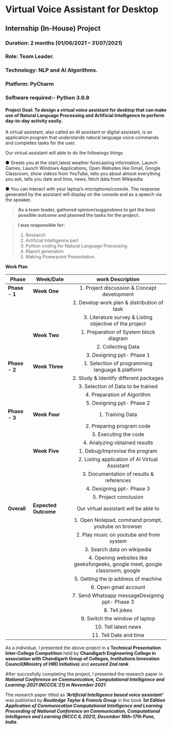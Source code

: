 # Virtual Voice Assistant for Desktop

## Internship (In-House) Project

### Duration: 2 months (01/06/2021 – 31/07/2021)

### Role: Team Leader.

### Technology: NLP and AI Algorithms.

### Platform: PyCharm

### Software required:- Python 3.6.8

#### Project Goal: To design a virtual voice assistant for desktop that can make use of Natural Language Processing and Artificial Intelligence to perform day-to-day activity easily.

A virtual assistant, also called an AI assistant or digital assistant, is an application program that understands natural language voice 
commands and completes tasks for the user.

Our virtual assistant will able to do the followings things 

● Greets you at the start,latest weather forecasting information, Launch Games, Launch Windows Applications, Open Websites like Gmail, 
Google Classroom, 
show videos from YouTube, tells you about almost everything you ask, tells you date and time,  news,
fetch data from Wikipedia

● You can interact with your laptop’s microphone/console. The response generated by
the assistant will display on the console and as a speech via the speaker.



>**As a team leader, gathered opinion/suggestions to get the best possible outcome and planned the tasks for the project.** 

>**I was responsible for:** 
> 1. Research
> 2. Artificial Intelligence part
> 3. Python coding for Natural Language Processing
> 4. Report generation
> 5. Making Powerpoint Presentation.



**Work Plan**


|  **Phase**        | **Week/Date**        | **work Description**        |  
| ------------- | ------------- |:-------------:|
|  **Phase - 1**    | **Week One**      |1.	Project discussion & Concept development| 
|               |               |2.	Develop work plan & distribution of task|
|               |               |3.	Literature survey & Listing objective of the project|
|               | **Week Two**      |1.	Preparation of System block diagram | 
|               |               |2.	Collecting Data |
|               |               |3.	Designing ppt- Phase 1 |
|  **Phase - 2**    | **Week Three**    |1.	Selection of programming language & platform | 
|               |               |2.	Study & Identify different packages |
|               |               |3.	Selection of Data to be trained |
|               |               |4.	Preparation of Algorithm |
|               |               |5.	Designing ppt- Phase 2 |
|  **Phase - 3**    | **Week Four**    |1. Training Data | 
|               |               |2. Preparing program code |
|               |               |3.	Executing the code |
|               |               |4.	Analyzing obtained results |
|               | **Week Five**   |1. Debug/Improvise the program |
|               |               |2. Listing application of AI Virtual Assistant |
|               |               |3.	Documentation of results & references |
|               |               |4. Designing ppt- Phase 3 |
|               |               |5.	Project conclusion |
| **Overall**       |  **Expected Outcome**   |Our virtual assistant will be able to  |
|               |               |1. Open Notepad, command prompt, youtube on browser |
|               |               |2. Play music on youtube and from system |
|               |               |3. Search data on wikipedia |
|               |               |4. Opening websites like geeksforgeeks, google meet, google classroom, google |
|               |               |5. Getting the ip address of machine |
|               |               |6. Open gmail account |
|               |               |7. Send Whatsapp messageDesigning ppt- Phase 3 |
|               |               |8. Tell jokes |
|               |               |9. Switch the window of laptop |
|               |               |10. Tell latest news |
|               |               |11. Tell Date and time |




As a individual, I presented the above project in a **Technical Presentation Inter-College Competition** held by **Chandigarh Engineering College in association with Chandigarh Group of Colleges, Institutions Innovation Council(Ministry of HRD Initiative)** and ***secured 2nd rank***.

After succesfully completing the project, I presented the research paper in ***National Conference on Communication, Computational Intelligence and Learning-2021 (NCCCIL’21) in November 2021***.

The research paper titled as ***'Artificial Intelligence based voice assistant'*** was published by ***Routledge Taylor & Francis Group*** in the book ***1st Edition Application of Communication Computational Intelligence and Learning Proceeding of National Conference on Communication, Computational Intelligence and Learning (NCCC IL 2021), December 16th–17th Pune, India***.

